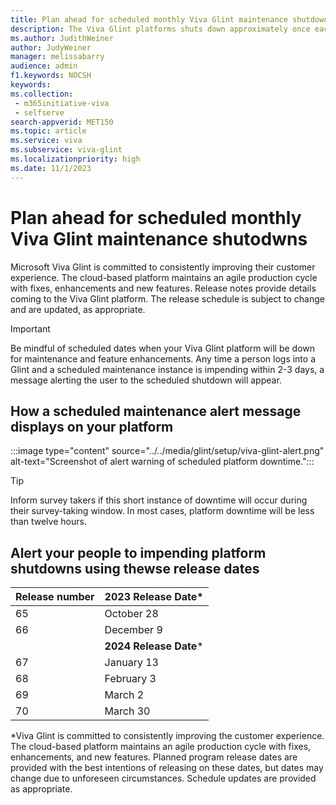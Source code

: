 ```yaml
---
title: Plan ahead for scheduled monthly Viva Glint maintenance shutdowns
description: The Viva Glint platforms shuts down approximately once each month for scheduled product enhancements and mainteance. An alert appears on the platform 48-72 hours prior.
ms.author: JudithWeiner
author: JudyWeiner
manager: melissabarry
audience: admin
f1.keywords: NOCSH
keywords:  
ms.collection: 
 - m365initiative-viva
 - selfserve
search-appverid: MET150
ms.topic: article
ms.service: viva
ms.subservice: viva-glint
ms.localizationpriority: high
ms.date: 11/1/2023
---
```


# Plan ahead for scheduled monthly Viva Glint maintenance shutodwns

Microsoft Viva Glint is committed to consistently improving their customer experience. The cloud-based platform maintains an agile production cycle with fixes, enhancements and new features. Release notes provide details coming to the Viva Glint platform. The release schedule is subject to change and are updated, as appropriate.

> [!IMPORTANT]
> Be mindful of scheduled dates when your Viva Glint platform will be down for maintenance and feature enhancements. Any time a person logs into a Glint and a scheduled maintenance instance is impending within 2-3 days, a message alerting the user to the scheduled shutdown will appear.

## How a scheduled maintenance alert message displays on your platform

:::image type="content" source="../../media/glint/setup/viva-glint-alert.png" alt-text="Screenshot of alert warning of scheduled platform downtime.":::


> [!TIP]
> Inform survey takers if this short instance of downtime will occur during their survey-taking window. In most cases, platform downtime will be less than twelve hours.

## Alert your people to impending platform shutdowns using thewse release dates

| Release number   | 2023 Release Date*   |
| :--------------- | :------------------- | 
| 65               | October 28           | 
| 66               | December 9           |
|                  | **2024 Release Date***   |
|67                | January 13           |
|68                | February 3           |
|69                | March 2              |
|70                | March 30             |

*Viva Glint is committed to consistently improving the customer experience. The cloud-based platform maintains an agile production cycle with fixes, enhancements, and new features. Planned program release dates are provided with the best intentions of releasing on these dates, but dates may change due to unforeseen circumstances. Schedule updates are provided as appropriate.
